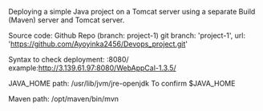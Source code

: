 Deploying a simple Java project on a Tomcat server using a separate Build (Maven) server and Tomcat server.

Source code: Github Repo (branch: project-1)
git branch: 'project-1', url: 'https://github.com/Ayoyinka2456/Devops_project.git'

Syntax to check deployment: <public-ip of tomcat>:8080/<name of java-app>
example:http://3.139.61.97:8080/WebAppCal-1.3.5/

JAVA_HOME path: /usr/lib/jvm/jre-openjdk
To confirm $JAVA_HOME

Maven path: /opt/maven/bin/mvn
